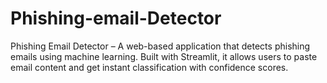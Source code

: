 # Phishing-email-Detector
Phishing Email Detector  – A web-based application that detects phishing emails using machine learning. Built with Streamlit, it allows users to paste email content and get instant classification with confidence scores.
